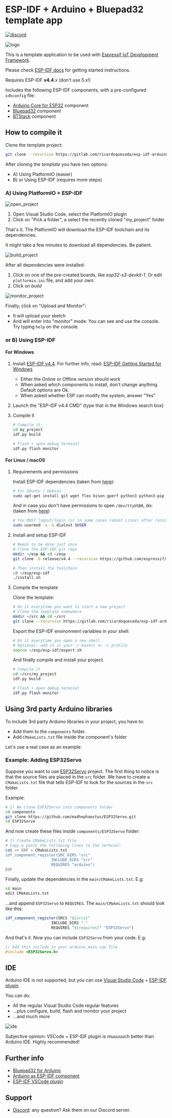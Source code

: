 # ESP-IDF + Arduino + Bluepad32 template app

[![discord](https://img.shields.io/discord/775177861665521725.svg)](https://discord.gg/r5aMn6Cw5q)

![logo](https://gitlab.com/ricardoquesada/bluepad32-arduino/-/raw/main/img/bluepad32-arduino-logo.png)

This is a template application to be used with [Espressif IoT Development Framework](https://github.com/espressif/esp-idf).

Please check [ESP-IDF docs](https://docs.espressif.com/projects/esp-idf/en/latest/get-started/index.html) for getting started instructions.

Requires ESP-IDF **v4.4**.x (don't use 5.x!)

Includes the following ESP-IDF components, with a pre-configured `sdkconfig` file:

* [Arduino Core for ESP32](https://github.com/espressif/arduino-esp32) component
* [Bluepad32](https://gitlab.com/ricardoquesada/bluepad32/) component
* [BTStack](https://github.com/bluekitchen/btstack) component

## How to compile it

Clone the template project:

   ```sh
   git clone --recursive https://gitlab.com/ricardoquesada/esp-idf-arduino-bluepad32-template.git my_project
   ```

After cloning the *template* you have two options:

* A) Using PlatformIO (easier)
* B) or Using ESP-IDF (requires more steps)

### A) Using PlatformIO + ESP-IDF

![open_project][pio_open_project]

1. Open Visual Studio Code, select the PlatformIO plugin
2. Click on "Pick a folder", a select the recently cloned "my_project" folder

That's it. The PlatformIO will download the ESP-IDF toolchain and its dependencies.

It might take a few minutes to download all dependencies. Be patient.

![build_project][pio_build_project]

After all dependencies were installed:

1. Click on one of the pre-created boards, like *esp32-s3-devkit-1*. Or edit `platformio.ini` file, and add your own.
2. Click on *build*
 
![monitor_project][pio_monitor_project]

Finally, click on "Upload and Monitor":

* It will upload your sketch
* And will enter into "monitor" mode: You can see and use the console. Try typing `help` on the console.

[pio_open_project]: https://lh3.googleusercontent.com/pw/ABLVV85JEEjjsQqcCcfZUclYF1ItYSHPmpzP0SC4VH9Ypqp05r2ixlv9C2xv4p-r6fW_CyCNa8ylmeSjyUg_K2Sp-XUXQRTYO_6HvhQXcXxTZXgQvvNBqA8JaerwCB1UODkXgYa_6ONT19KTO52OMs0eOOeeMg=-no-gm?authuser=0
[pio_build_project]: https://lh3.googleusercontent.com/pw/ABLVV86DiV9H-wDEv1X8ra_fJAw0OG2sBoM5d0gJElPfptzVpb6n8gzOEHDfKXLMKrivzNSt03XpMWSw-hSVJUi0aavQiwgL0t1rmQeKqfYpXkGCKKwcerrNx8BBkFR3VoKQEPMF-e-xVvKVque2pi1sTa8tWA=-no-gm?authuser=0
[pio_monitor_project]: https://lh3.googleusercontent.com/pw/ABLVV845uPqRtJkUrv4JlODuTr7Shnw0HR7BdojRbxv3xWyiUO-V_Kv42YAKAV-XyoNRPY5vsyj0yRDsRxH0mxz8Q1NYzvhCKw5Ni9MH6UYR8IiaT8XS9hysR81APn8X2tnVgnmJ6ZkSPCgUURnE2MVYIWYrNQ=-no-gm?authuser=0

### or B) Using ESP-IDF

#### For Windows

1. Install [ESP-IDF v4.4][esp-idf-windows-installer]. For further info, read: [ESP-IDF Getting Started for Windows][esp-idf-windows-setup]

   * Either the Online or Offline version should work
   * When asked which components to install, don't change anything. Default options are Ok.
   * When asked whether ESP can modify the system, answer "Yes"

2. Launch the "ESP-IDF v4.4 CMD" (type that in the Windows search box)

3. Compile it

    ```sh
    # Compile it
    cd my_project
    idf.py build

    # Flash + open debug terminal
    idf.py flash monitor
    ```

[esp-idf-windows-setup]: https://docs.espressif.com/projects/esp-idf/en/latest/esp32/get-started/windows-setup.html
[esp-idf-windows-installer]: https://dl.espressif.com/dl/esp-idf/?idf=4.4

#### For Linux / macOS

1. Requirements and permissions

    Install ESP-IDF dependencies (taken from [here][toolchain-deps]):

    ```sh
    # For Ubuntu / Debian
    sudo apt-get install git wget flex bison gperf python3 python3-pip python3-setuptools cmake ninja-build ccache libffi-dev libssl-dev dfu-util libusb-1.0-0
    ```

    And in case you don't have permissions to open `/dev/ttyUSB0`, do:
    (taken from [here][ttyusb0])

    ```sh
    # You MUST logout/login (or in some cases reboot Linux) after running this command
    sudo usermod -a -G dialout $USER
    ```

2. Install and setup ESP-IDF

    ```sh
    # Needs to be done just once
    # Clone the ESP-IDF git repo
    mkdir ~/esp && cd ~/esp
    git clone -b release/v4.4 --recursive https://github.com/espressif/esp-idf.git

    # Then install the toolchain
    cd ~/esp/esp-idf
    ./install.sh
    ```

3. Compile the template

    Clone the template:

    ```sh
    # Do it everytime you want to start a new project
    # Clone the template somewhere
    mkdir ~/src && cd ~/src
    git clone --recursive https://gitlab.com/ricardoquesada/esp-idf-arduino-bluepad32-template.git my_project
    ```

    Export the ESP-IDF environment variables in your shell:

    ```sh
    # Do it everytime you open a new shell
    # Optional: add it in your ~/.bashrc or ~/.profile
    source ~/esp/esp-idf/export.sh
    ```

    And finally compile and install your project.

    ```sh
    # Compile it
    cd ~/src/my_project
    idf.py build

    # Flash + open debug terminal
    idf.py flash monitor
    ```

[toolchain-deps]: https://docs.espressif.com/projects/esp-idf/en/latest/esp32/get-started/linux-setup.html
[ttyusb0]: https://docs.espressif.com/projects/esp-idf/en/latest/esp32/get-started/establish-serial-connection.html#linux-dialout-group

## Using 3rd party Arduino libraries

To include 3rd party Arduino libraries in your project, you have to:

* Add them to the `components` folder.
* Add `CMakeLists.txt` file inside the component's folder

Let's use a real case as an example:

### Example: Adding ESP32Servo

Suppose you want to use [ESP32Servo] project. The first thing to notice is that the source files are placed
in the `src` folder.  We have to create a `CMakeLists.txt` file that tells ESP-IDF to look for the sources
in the `src` folder.

Example:

```sh
# 1) We clone ESP32Servo into components folder
cd components
git clone https://github.com/madhephaestus/ESP32Servo.git
cd ESP32Servo
```

And now create these files inside `components/ESP32Servo` folder:

```sh
# 2) Create CMakeLists.txt file
# Copy & paste the following lines to the terminal:
cat << EOF > CMakeLists.txt
idf_component_register(SRC_DIRS "src"
                    INCLUDE_DIRS "src"
                    REQUIRES "arduino")
EOF
```

Finally, update the dependencies in the `main/CMakeLists.txt`. E.g:

```sh
cd main
edit CMakeLists.txt
```

...and append `ESP32Servo` to `REQUIRES`. The `main/CMakeLists.txt` should look like this:

```cmake
idf_component_register(SRCS "${srcs}"
                    INCLUDE_DIRS "."
                    REQUIRES "${requires}" "ESP32Servo")
```

And that's it. Now you can include `ESP32Servo` from your code. E.g:

```cpp
// Add this include in your arduino_main.cpp file
#include <ESP32Servo.h>
```

[esp32servo]: https://github.com/madhephaestus/ESP32Servo.git

## IDE

Arduino IDE is not supported, but you can use [Visual Studio Code][vscode] + [ESP-IDF plugin][esp-idf-plugin].

You can do:

* All the regular Visual Studio Code regular features
* ...plus configure, build, flash and monitor your project
* ...and much more

![ide](https://lh3.googleusercontent.com/pw/AM-JKLUxjqUhU2tM-bKw3togS3gTkBdtmi40kqW2c2KieAybnD770I3pdaLnFU7a-sM7dUUGmcWpigvElc1fGo1J-5bJlVdbg8HOJZKbUXo6A_IqIvUGEK6GtwxqNy5EFJmijrBnB_aQhd_fi3GQnXZ1V7WYvw=-no)

Subjective opinion: VSCode + ESP-IDF plugin is muuuuuch better than Arduino IDE. Highly recommended!

[vscode]: https://code.visualstudio.com/
[esp-idf-plugin]: https://docs.espressif.com/projects/esp-idf/en/latest/esp32/get-started/vscode-setup.html

## Further info

* [Bluepad32 for Arduino](https://gitlab.com/ricardoquesada/bluepad32/-/blob/main/docs/plat_arduino.md)
* [Arduino as ESP-IDF component](https://docs.espressif.com/projects/arduino-esp32/en/latest/esp-idf_component.html)
* [ESP-IDF VSCode plugin](https://docs.espressif.com/projects/esp-idf/en/latest/esp32/get-started/vscode-setup.html)

## Support

* [Discord][discord]: any question? Ask them on our Discord server.

[discord]: https://discord.gg/r5aMn6Cw5q
